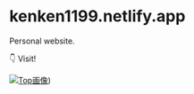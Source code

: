 # kenken1199.netlify.app

Personal website.

👇 Visit!

[![Top画像](https://raw.githubusercontent.com/haxibami/haxibami.net/main/haxibami.net/public/avangard.png)]([https://kenken1199.netlify.app/]))
